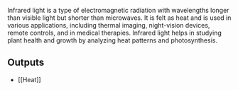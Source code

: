 Infrared light is a type of electromagnetic radiation with wavelengths longer than visible light but shorter than microwaves. It is felt as heat and is used in various applications, including thermal imaging, night-vision devices, remote controls, and in medical therapies. Infrared light helps in studying plant health and growth by analyzing heat patterns and photosynthesis.

## Outputs
- [[Heat]]